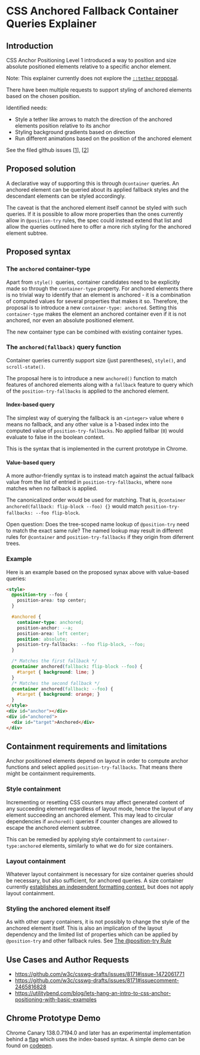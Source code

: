 # CSS Anchored Fallback Container Queries Explainer

## Introduction

CSS Anchor Positioning Level 1 introduced a way to position and size absolute
positioned elements relative to a specific anchor element.

Note: This explainer currently does not explore the [`::tether` proposal]().

There have been multiple requests to support styling of anchored elements based
on the chosen position.

Identified needs:

- Style a tether like arrows to match the direction of the anchored elements
  position relative to its anchor
- Styling background gradients based on direction
- Run different animations based on the position of the anchored element

See the filed github issues [[1](https://github.com/w3c/csswg-drafts/issues/8171)],
[[2](https://github.com/w3c/csswg-drafts/issues/9332)]


## Proposed solution

A declarative way of supporting this is through `@container` queries. An
anchored element can be queried about its applied fallback styles and the
descendant elements can be styled accordingly.

The caveat is that the anchored element itself cannot be styled with such
queries. If it is possible to allow more properties than the ones currently
allow in `@position-try` rules, the spec could instead extend that list and
allow the queries outlined here to offer a more rich styling for the anchored
element subtree.


## Proposed syntax

### The `anchored` container-type

Apart from `style() `queries, container candidates need to be explicitly made
so through the `container-type` property. For anchored elements there is no
trivial way to identify that an element is anchored - it is a combination of
computed values for several properties that makes it so. Therefore, the
proposal is to introduce a new `container-type: anchored`. Setting this
`container-type` makes the element an anchored container even if it is not
anchored, nor even an absolute positioned element.

The new container type can be combined with existing container types.

### The `anchored(fallback)` query function

Container queries currently support size (just parentheses), `style()`, and
`scroll-state()`.

The proposal here is to introduce a new `anchored()` function to match features
of anchored elements along with a `fallback` feature to query which of the
`position-try-fallbacks` is applied to the anchored element.

#### Index-based query

The simplest way of querying the fallback is an `<integer>` value where `0`
means no fallback, and any other value is a 1-based index into the computed
value of `position-try-fallbacks`. No applied fallbar (`0`) would evaluate to
false in the boolean context.

This is the syntax that is implemented in the current prototype in Chrome.

#### Value-based query

A more author-friendly syntax is to instead match against the actual fallback
value from the list of entried in `position-try-fallbacks`, where `none`
matches when no fallback is applied.

The canonicalized order would be used for matching. That is,
`@container anchored(fallback: flip-block --foo) {}` would match
`position-try-fallbacks: --foo flip-block`.

Open question: Does the tree-scoped name lookup of `@position-try` need to
match the exact same rule? The named lookup may result in different rules for
`@container` and `position-try-fallbacks` if they origin from diferrent trees.

### Example

Here is an example based on the proposed synax above with value-based queries:

```html
<style>
  @position-try --foo {
    position-area: top center;
  }

  #anchored {
    container-type: anchored;
    position-anchor: --a;
    position-area: left center;
    position: absolute;
    position-try-fallbacks: --foo flip-block, --foo;
  }

  /* Matches the first fallback */
  @container anchored(fallback: flip-block --foo) {
    #target { background: lime; }
  }
  /* Matches the second fallback */
  @container anchored(fallback: --foo) {
    #target { background: orange; }
  }
</style>
<div id="anchor"></div>
<div id="anchored">
  <div id="target">Anchored</div>
</div>
```


## Containment requirements and limitations

Anchor positioned elements depend on layout in order to compute anchor
functions and select applied `position-try-fallbacks`. That means there might
be containment requirements.

### Style containment

Incrementing or resetting CSS counters may affect generated content of any
succeeding element regardless of layout mode, hence the layout of any element
succeeding an anchored element. This may lead to circular dependencies if
`anchored()` queries if counter changes are allowed to escape the anchored
element subtree.

This can be remedied by applying style containment to `container-type:anchored`
elements, similarly to what we do for size containers.

### Layout containment

Whatever layout containment is necessary for size container queries should be
necessary, but also sufficient, for anchored queries. A size container currently
[establishes an independent formatting context](https://drafts.csswg.org/css-conditional-5/#valdef-container-type-size),
but does not apply layout containment.

### Styling the anchored element itself

As with other query containers, it is not possibly to change the style of the
anchored element itself. This is also an implication of the layout dependency
and the limited list of properties which can be applied by `@position-try` and
other fallback rules. See
[The @position-try Rule](https://drafts.csswg.org/css-anchor-position-1/#fallback-rule)


## Use Cases and Author Requests

- https://github.com/w3c/csswg-drafts/issues/8171#issue-1472061771
- https://github.com/w3c/csswg-drafts/issues/8171#issuecomment-2465816828
- https://utilitybend.com/blog/lets-hang-an-intro-to-css-anchor-positioning-with-basic-examples


## Chrome Prototype Demo

Chrome Canary 138.0.7194.0 and later has an experimental implementation behind a
[flag](chrome://flags/#enable-experimental-web-platform-features) which uses the
index-based syntax. A simple demo can be found on
[codepen](https://codepen.io/lilles/pen/VYLZZqj).


